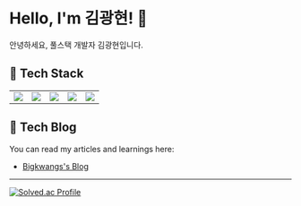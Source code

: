 # Hello, I'm 김광현! :wave:

안녕하세요, 풀스택 개발자 김광현입니다.

## :toolbox: **Tech Stack**
<table>
<tr>
    <td align="center">
         <img src="https://img.shields.io/badge/nodedotjs-339933?style=for-the-badge&logo=nodedotjs&logoColor=white">
    </td>
    <td align="center">
         <img src="https://img.shields.io/badge/typescript-3178C6?style=for-the-badge&logo=typescript&logoColor=white">
    </td>
    <td align="center">
         <img src="https://img.shields.io/badge/javascript-F7DF1E?style=for-the-badge&logo=javascript&logoColor=white">
    </td>
    <td align="center">
         <img src="https://img.shields.io/badge/Python-3776AB?style=for-the-badge&logo=Python&logoColor=white">
    </td>
    <td align="center">
         <img src="https://img.shields.io/badge/cplusplus-00599C?style=for-the-badge&logo=cplusplus&logoColor=white">
    </td>
</tr>
</table>

## :notebook_with_decorative_cover: **Tech Blog**
You can read my articles and learnings here: 
- [Bigkwangs's Blog](https://bigkwangs.tistory.com)

---
[![Solved.ac Profile](http://mazassumnida.wtf/api/generate_badge?boj=rhkdguskim)](https://solved.ac/rhkdguskim)
